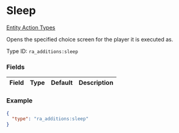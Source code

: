 # Sleep
[Entity Action Types](../entity_action_types.md)

Opens the specified choice screen for the player it is executed as.

Type ID: `ra_additions:sleep`
### Fields
 | Field | Type | Default | Description | 
|---|---|---|---|

### Example
```json
{
  "type": "ra_additions:sleep"
}
```

